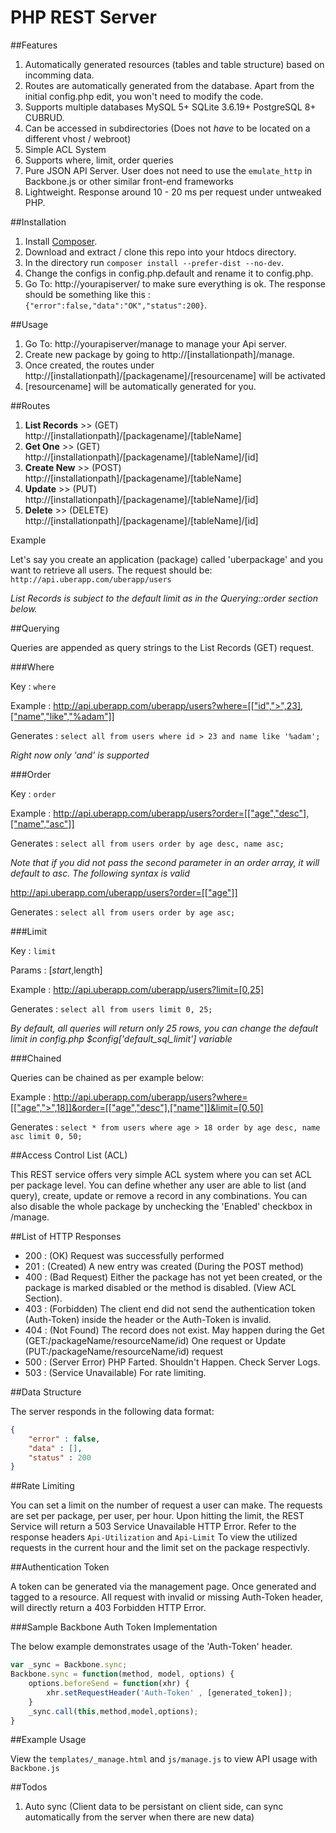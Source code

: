 PHP REST Server
===============

##Features

1. Automatically generated resources (tables and table structure) based on incomming data.
1. Routes are automatically generated from the database. Apart from the initial config.php edit, you won't need to modify the code.
1. Supports multiple databases MySQL 5+ SQLite 3.6.19+ PostgreSQL 8+ CUBRUD.
1. Can be accessed in subdirectories (Does not _have_ to be located on a different vhost / webroot)
1. Simple ACL System
1. Supports where, limit, order queries
1. Pure JSON API Server. User does not need to use the ``emulate_http`` in Backbone.js or other similar front-end frameworks
1. Lightweight. Response around 10 - 20 ms per request under untweaked PHP.

##Installation

1. Install [Composer](http://getcomposer.org/doc/00-intro.md#installation-nix).
1. Download and extract / clone this repo into your htdocs directory.
1. In the directory run ``composer install --prefer-dist --no-dev``.
1. Change the configs in config.php.default and rename it to config.php.
1. Go To: http://yourapiserver/ to make sure everything is ok. The response should be something like this : ``{"error":false,"data":"OK","status":200}``.

##Usage

1. Go To: http://yourapiserver/manage to manage your Api server.
1. Create new package by going to http://[installationpath]/manage.
1. Once created, the routes under http://[installationpath]/[packagename]/[resourcename] will be activated
1. [resourcename] will be automatically generated for you.

##Routes

1. **List Records** >> (GET) http://[installationpath]/[packagename]/[tableName]
1. **Get One** >> (GET) http://[installationpath]/[packagename]/[tableName]/[id]
1. **Create New** >> (POST) http://[installationpath]/[packagename]/[tableName]
1. **Update** >> (PUT) http://[installationpath]/[packagename]/[tableName]/[id]
1. **Delete** >> (DELETE) http://[installationpath]/[packagename]/[tableName]/[id]

Example

Let's say you create an application (package) called 'uberpackage' and you want to retrieve all users. The request should be:
``http://api.uberapp.com/uberapp/users``

*List Records is subject to the default limit as in the Querying::order section below.*

##Querying

Queries are appended as query strings to the List Records (GET) request.

###Where

Key : ``where``

Example : http://api.uberapp.com/uberapp/users?where=[["id",">",23],["name","like","%adam"]]

Generates : ``select all from users where id > 23 and name like '%adam';``

*Right now only 'and' is supported*

###Order

Key : ``order``

Example : http://api.uberapp.com/uberapp/users?order=[["age","desc"],["name","asc"]]

Generates : ``select all from users order by age desc, name asc;``

*Note that if you did not pass the second parameter in an order array, it will default to asc. The following syntax is valid*

http://api.uberapp.com/uberapp/users?order=[["age"]]

Generates : ``select all from users order by age asc;``

###Limit

Key : ``limit``

Params : [$start,$length]

Example : http://api.uberapp.com/uberapp/users?limit=[0,25]

Generates : ``select all from users limit 0, 25;``

*By default, all queries will return only 25 rows, you can change the default limit in config.php $config['default_sql_limit'] variable*

###Chained

Queries can be chained as per example below:

Example : http://api.uberapp.com/uberapp/users?where=[["age",">",18]]&order=[["age","desc"],["name"]]&limit=[0,50]

Generates : ``select * from users where age > 18 order by age desc, name asc limit 0, 50;``

##Access Control List (ACL)

This REST service offers very simple ACL system where you can set ACL per package level. You can define whether any user are able to list (and query), create, update or remove a record in any combinations. You can also disable the whole package by unchecking the 'Enabled' checkbox in /manage.

##List of HTTP Responses

* 200 : (OK) Request was successfully performed
* 201 : (Created) A new entry was created (During the POST method)
* 400 : (Bad Request) Either the package has not yet been created, or the package is marked disabled or the method is disabled. (View ACL Section).
* 403 : (Forbidden) The client end did not send the authentication token (Auth-Token) inside the header or the Auth-Token is invalid.
* 404 : (Not Found) The record does not exist. May happen during the Get (GET:/packageName/resourceName/id) One request or Update (PUT:/packageName/resourceName/id) request
* 500 : (Server Error) PHP Farted. Shouldn't Happen. Check Server Logs.
* 503 : (Service Unavailable) For rate limiting.

##Data Structure

The server responds in the following data format:

```json
{
	"error" : false,
	"data" : [],
	"status" : 200
}

```

##Rate Limiting

You can set a limit on the number of request a user can make. The requests are set per package, per user, per hour. Upon hitting the limit, the REST Service will return a 503 Service Unavailable HTTP Error. Refer to the response headers ``Api-Utilization`` and ``Api-Limit`` To view the utilized requests in the current hour and the limit set on the package respectivly.

##Authentication Token

A token can be generated via the management page. Once generated and tagged to a resource. All request with invalid or missing Auth-Token header, will directly return a 403 Forbidden HTTP Error.

###Sample Backbone Auth Token Implementation

The below example demonstrates usage of the 'Auth-Token' header.

```javascript
var _sync = Backbone.sync;
Backbone.sync = function(method, model, options) {
	options.beforeSend = function(xhr) {
		xhr.setRequestHeader('Auth-Token' , [generated_token]);
	}
	_sync.call(this,method,model,options);
}

```

##Example Usage

View the ``templates/_manage.html`` and ``js/manage.js`` to view API usage with ``Backbone.js``

##Todos

1. Auto sync (Client data to be persistant on client side, can sync automatically from the server when there are new data)
